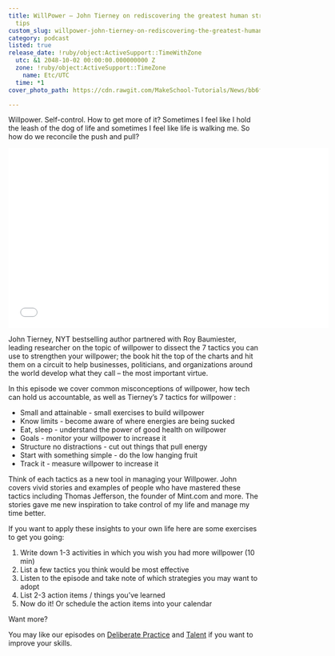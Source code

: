 ```yaml
---
title: WillPower – John Tierney on rediscovering the greatest human strength and 7
  tips
custom_slug: willpower-john-tierney-on-rediscovering-the-greatest-human-strength-and-7-tips
category: podcast
listed: true
release_date: !ruby/object:ActiveSupport::TimeWithZone
  utc: &1 2048-10-02 00:00:00.000000000 Z
  zone: !ruby/object:ActiveSupport::TimeZone
    name: Etc/UTC
  time: *1
cover_photo_path: https://cdn.rawgit.com/MakeSchool-Tutorials/News/bb6f1a7e9bdd1184fe2edb7d14ff234c40c6086d//9f98a909-c0a9-4568-a9e6-3589b22537a8/cover_photo.jpeg

---
```

Willpower. Self-control. How to get more of it? Sometimes I feel like I hold the leash of the dog of life and sometimes I feel like life is walking me. So how do we reconcile the push and pull? 

<iframe style="border: none" src="//html5-player.libsyn.com/embed/episode/id/5725889/height/360/width/640/theme/legacy/autonext/no/thumbnail/yes/autoplay/no/preload/no/no_addthis/no/direction/backward/" height="360" width="640" scrolling="no" allowfullscreen webkitallowfullscreen mozallowfullscreen oallowfullscreen msallowfullscreen></iframe>

John Tierney, NYT bestselling author partnered with Roy Baumiester, leading researcher on the topic of willpower to dissect the 7 tactics you can use to strengthen your willpower; the book hit the top of the charts and hit them on a circuit to help businesses, politicians, and organizations around the world develop what they call – the most important virtue.

In this episode we cover common misconceptions of willpower, how tech can hold us accountable, as well as Tierney’s 7 tactics for willpower :

- Small and attainable - small exercises to build willpower 
- Know limits - become aware of where energies are being sucked 
- Eat, sleep - understand the power of good health on willpower  
- Goals - monitor your willpower to increase it 
- Structure no distractions - cut out things that pull energy 
- Start with something simple - do the low hanging fruit 
- Track it - measure willpower to increase it 

Think of each tactics as a new tool in managing your Willpower. John covers vivid stories and examples of people who have mastered these tactics including Thomas Jefferson, the founder of Mint.com and more. The stories gave me new inspiration to take control of my life and manage my time better.
  
If you want to apply these insights to your own life here are some exercises to get you going:

1. Write down 1-3 activities in which you wish you had more willpower (10 min) 
2. List a few tactics you think would be most effective 
3. Listen to the episode and take note of which strategies you may want to adopt 
4. List 2-3 action items / things you’ve learned 
5. Now do it! Or schedule the action items into your calendar 
  

Want more?


You may like our episodes on [Deliberate Practice](https://soundcloud.com/positivity-dan/deliberate-practice-rapid) and [Talent](https://soundcloud.com/positivity-dan/talent-daniel-coyle-on-badass) if you want to improve your skills. 